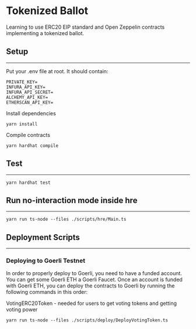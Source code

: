 # Tokenized Ballot

Learning to use ERC20 EIP standard and Open Zeppelin contracts implementing a tokenized ballot.

## Setup

---

Put your .env file at root. It should contain:

```env
PRIVATE_KEY=
INFURA_API_KEY=
INFURA_API_SECRET=
ALCHEMY_API_KEY=
ETHERSCAN_API_KEY=
```

Install dependencies

```shell
yarn install
```

Compile contracts

```shell
yarn hardhat compile
```

## Test

---

```shell
yarn hardhat test
```

## Run no-interaction mode inside hre

---

```shell
yarn run ts-node --files ./scripts/hre/Main.ts
```

## Deployment Scripts

---

### Deploying to Goerli Testnet

In order to properly deploy to Goerli, you need to have a funded account. You can get some Goerli ETH a Goerli Faucet. Once an account is funded with Goerli ETH, you can deploy the contracts to Goerli by running the following commands in this order:

VotingERC20Token - needed for users to get voting tokens and getting voting power

```shell
yarn run ts-node --files ./scripts/deploy/DeployVotingToken.ts
```
